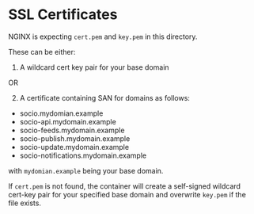 # SSL Certificates
NGINX is expecting `cert.pem` and `key.pem` in this directory.

These can be either:

1) A wildcard cert key pair for your base domain

OR

2) A certificate containing SAN for domains as follows:
- socio.mydomian.example
- socio-api.mydomain.example
- socio-feeds.mydomain.example
- socio-publish.mydomain.example
- socio-update.mydomain.example
- socio-notifications.mydomain.example

with `mydomian.example` being your base domain.

If `cert.pem` is not found, the container will create a self-signed wildcard cert-key pair for your specified base domain and overwrite `key.pem` if the file exists.
